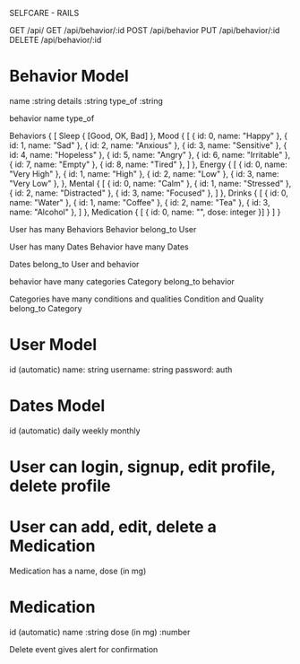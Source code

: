 SELFCARE - RAILS

GET /api/
GET /api/behavior/:id
POST /api/behavior
PUT /api/behavior/:id
DELETE /api/behavior/:id

# Behavior Model
name :string
details :string
type_of :string

behavior name
  type_of


Behaviors {
  [ Sleep {
      [Good,
       OK,
       Bad]
    },
    Mood {
      [ { id: 0, name: "Happy" },
       { id: 1, name: "Sad" },
       { id: 2, name: "Anxious" },
       { id: 3, name: "Sensitive" },
       { id: 4, name: "Hopeless" },
       { id: 5, name: "Angry" },
       { id: 6, name: "Irritable" },
       { id: 7, name: "Empty" },
       { id: 8, name: "Tired" },
      ]
    },
    Energy {
      [ { id: 0, name: "Very High" },
       { id: 1, name: "High" },
       { id: 2, name: "Low" },
       { id: 3, name: "Very Low" },
    },
    Mental {
      [ { id: 0, name: "Calm" },
        { id: 1, name: "Stressed" },
        { id: 2, name: "Distracted" },
        { id: 3, name: "Focused" },
      ]
    },
    Drinks {
      [ { id: 0, name: "Water" },
        { id: 1, name: "Coffee" },
        { id: 2, name: "Tea" },
        { id: 3, name: "Alcohol" },
      ]
    },
    Medication {
      [ { id: 0, name: "", dose: integer }]
    }
  ]
}



User has many Behaviors
Behavior belong_to User

User has many Dates
Behavior have many Dates

Dates belong_to User and behavior

behavior have many categories
Category belong_to behavior

Categories have many conditions and qualities
Condition and Quality belong_to Category

# User Model
id (automatic)
name: string
username: string
password: auth


# Dates Model
id (automatic)
daily
weekly
monthly


# User can login, signup, edit profile, delete profile

# User can add, edit, delete a Medication
Medication has a name, dose (in mg)

# Medication
id (automatic)
name :string
dose (in mg) :number

Delete event gives alert for confirmation
